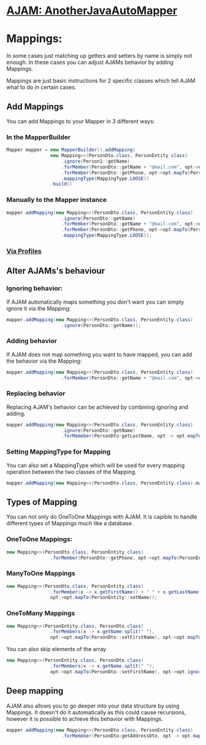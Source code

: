 # [AJAM: AnotherJavaAutoMapper](https://raphaeleckmayr.github.io/AnotherJavaAutoMapper)

# Mappings:
In some cases just matching up getters and setters by name is simply not enough. In these cases you can adjust AJAMs behavior by adding Mappings.

Mappings are just basic instructions for 2 specific classes which tell AJAM what to do in certain cases.

## Add Mappings
You can add Mappings to your Mapper in 3 different ways:

### In the MapperBuilder
```Java
Mapper mapper = new MapperBuilder().addMapping(
                new Mapping<>(PersonDto.class, PersonEntity.class)
                    .ignore(Person1::getName)
                    .forMember(PersonDto::getName + "@mail.com", opt->opt.mapTo(PersonEntity::seteMail))
                    .forMember(PersonDto::getPhone, opt->opt.mapTo(PersonEntity::setPhoneNumber))
                    .mappingType(MappingType.LOOSE))
                .build()
```

### Manually to the Mapper instance
```java
mapper.addMapping(new Mapping<>(PersonDto.class, PersonEntity.class)
                    .ignore(PersonDto::getName)
                    .forMember(PersonDto::getName + "@mail.com", opt->opt.mapTo(PersonEntity::seteMail))
                    .forMember(PersonDto::getPhone, opt->opt.mapTo(PersonEntity::setPhoneNumber))
                    .mappingType(MappingType.LOOSE));
```
### [Via Profiles](https://raphaeleckmayr.github.io/AnotherJavaAutoMapper/Pages/Profiles.html)


## Alter AJAMs's behaviour

### Ignoring behavior:
If AJAM automatically maps something you don't want you can simply ignore it via the Mapping:
```java
mapper.addMapping(new Mapping<>(PersonDto.class, PersonEntity.class)
                    .ignore(PersonDto::getName));
```

### Adding behavior
If AJAM does not map something you want to have mapped, you can add the behavior via the Mapping:
```java
mapper.addMapping(new Mapping<>(PersonDto.class, PersonEntity.class)
                    .forMember(PersonDto::getName + "@mail.com", opt->opt.mapTo(PersonEntity::seteMail)));
```

### Replacing behavior
Replacing AJAM's behavior can be achieved by combining ignoring and adding.
```java
mapper.addMapping(new Mapping<>(PersonDto.class, PersonEntity.class)
                    .ignore(PersonDto::getName)
                    .forMemeber(PersonDto:getLastName, opt -> opt.mapTo(PersonEntity::setName));
```

### Setting MappingType for Mapping
You can also set a MappingType which will be used for every mapping operation between the two classes of the Mapping.
```java
mapper.addMapping(new Mapping<>(PersonDto.class, PersonEntity.class).mappingType(MappingType.LOOSE));
```

## Types of Mapping
You can not only do OneToOne Mappings with AJAM. It is capible to handle different types of Mappings much like a database.
### OneToOne Mappings:
```java
new Mapping<>(PersonDto.class, PersonEntity.class)
                .forMember(PersonDto::getPhone, opt->opt.mapTo(PersonEntity::setPhoneNumber));
```

### ManyToOne Mappings
```java
new Mapping<>(PersonDto.class, PersonEntity.class)
                .forMember(x -> x.getFirstName() + " " + x.getLastName(),
                opt->opt.mapTo(PersonEntity::setName));
```

### OneToMany Mappings
```java
new Mapping<>(PersonEntity.class, PersonDto.class)
                .forMembers(x -> x.getName.split(" "),
                opt->opt.mapTo(PersonDto::setFirstName), opt->opt.mapTo(PersonDto::setLastName));
```
You can also skip elements of the array
```java
new Mapping<>(PersonEntity.class, PersonDto.class)
                .forMembers(x -> x.getName.split(" "),
                opt->opt.mapTo(PersonDto::setFirstName), opt->opt.ignore());
```

## Deep mapping
AJAM also allows you to go deeper into your data structure by using Mappings. It doesn't do it automatically as this could cause recursions, however it is possible to achieve this behavior with Mappings.
```java
mapper.addMapping(new Mapping<>(PersonDto.class, PersonEntity.class)
                    .forMemeber(PersonDto:getAddressDto, opt -> opt.mapTo(x -> x.setAddress(mapper.map(Address.class, x))));
```
